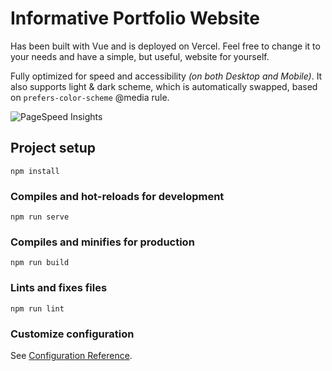 # Informative Portfolio Website
Has been built with Vue and is deployed on Vercel.
Feel free to change it to your needs and have a simple, but useful, website for yourself. 

Fully optimized for speed and accessibility *(on both Desktop and Mobile)*. It also supports light & dark scheme, which is automatically swapped, based on `prefers-color-scheme` @media rule.

![PageSpeed Insights](https://i.imgur.com/oX0FUEb.png)

## Project setup
```
npm install
```

### Compiles and hot-reloads for development
```
npm run serve
```

### Compiles and minifies for production
```
npm run build
```

### Lints and fixes files
```
npm run lint
```

### Customize configuration
See [Configuration Reference](https://cli.vuejs.org/config/).
